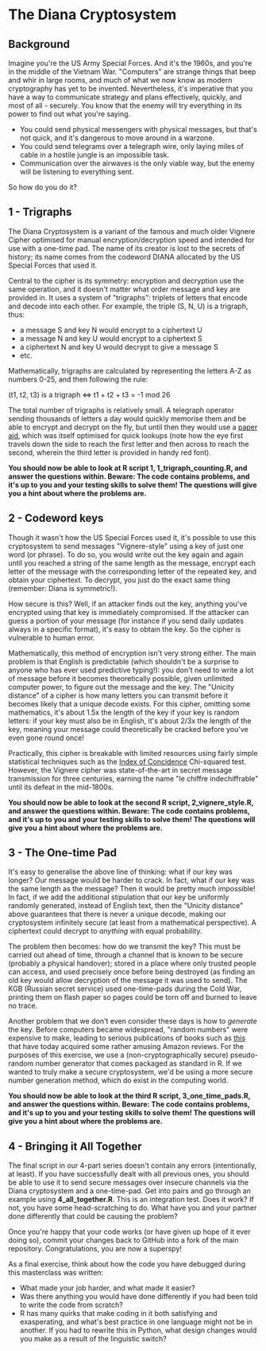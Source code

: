 # The Diana Cryptosystem

## Background

Imagine you're the US Army Special Forces. And it's the 1960s, and you're in the middle of the Vietnam War. "Computers" are strange things that beep and whir in large rooms, and much of what we now know as modern cryptography has yet to be invented. Nevertheless, it's imperative that you have a way to communicate strategy and plans effectively, quickly, and most of all - securely. You know that the enemy will try everything in its power to find out what you're saying.

* You could send physical messengers with physical messages, but that's not quick, and it's dangerous to move around in a warzone.
* You could send telegrams over a telegraph wire, only laying miles of cable in a hostile jungle is an impossible task.
* Communication over the airwaves is the only viable way, but the enemy will be listening to everything sent.

So how do you do it?

## 1 - Trigraphs

The Diana Cryptosystem is a variant of the famous and much older Vignere Cipher optimised for manual encryption/decryption speed and intended for use with a one-time pad. The name of its creator is lost to the secrets of history; its name comes from the codeword DIANA allocated by the US Special Forces that used it.

Central to the cipher is its symmetry: encryption and decryption use the same operation, and it doesn't matter what order message and key are provided in. It uses a system of "trigraphs": triplets of letters that encode and decode into each other. For example, the triple (S, N, U) is a trigraph, thus:
* a message S and key N would encrypt to a ciphertext U
* a message N and key U would encrypt to a ciphertext S
* a ciphertext N and key U would decrypt to give a message S
* etc.

Mathematically, trigraphs are calculated by representing the letters A-Z as numbers 0-25, and then following the rule:

(t1, t2, t3) is a trigraph <=> t1 + t2 + t3 = -1 mod 26

The total number of trigraphs is relatively small. A telegraph operator sending thousands of letters a day would quickly memorise them and be able to encrypt and decrypt on the fly, but until then they would use a [paper aid](https://programmingpraxis.files.wordpress.com/2014/12/3ffa5-trigraph.jpg?w=511&zoom=2), which was itself optimised for quick lookups (note how the eye first travels down the side to reach the first letter and then across to reach the second, wherein the third letter is provided in handy red font).

**You should now be able to look at R script 1, 1_trigraph_counting.R, and answer the questions within. Beware: The code contains problems, and it's up to you and your testing skills to solve them! The questions will give you a hint about where the problems are.**

## 2 - Codeword keys

Though it wasn't how the US Special Forces used it, it's possible to use this cryptosystem to send messages "Vignere-style" using a key of just one word (or phrase). To do so, you would write out the key again and again until you reached a string of the same length as the message, encrypt each letter of the message with the corresponding letter of the repeated key, and obtain your ciphertext. To decrypt, you just do the exact same thing (remember: Diana is symmetric!).

How secure is this? Well, if an attacker finds out the key, anything you've encrypted using that key is immediately compromised. If the attacker can guess a portion of your message (for instance if you send daily updates always in a specific format), it's easy to obtain the key. So the cipher is vulnerable to human error.

Mathematically, this method of encryption isn't very strong either. The main problem is that English is predictable (which shouldn't be a surprise to anyone who has ever used predictive typing!): you don't need to write a lot of message before it becomes theoretically possible, given unlimited computer power, to figure out the message and the key. The "Unicity distance" of a cipher is how many letters you can transmit before it becomes likely that a unique decode exists. For this cipher, omitting some mathematics, it's about 1.5x the length of the key if your key is random letters: if your key must also be in English, it's about 2/3x the length of the key, meaning your message could theoretically be cracked before you've even gone round once!

Practically, this cipher is breakable with limited resources using fairly simple statistical techniques such as the [Index of Concidence](http://practicalcryptography.com/cryptanalysis/stochastic-searching/cryptanalysis-vigenere-cipher/) Chi-squared test. However, the Vignere cipher was state-of-the-art in secret message transmission for three centuries, earning the name "le chiffre indechiffrable" until its defeat in the mid-1800s.

**You should now be able to look at the second R script, 2_vignere_style.R, and answer the questions within. Beware: The code contains problems, and it's up to you and your testing skills to solve them! The questions will give you a hint about where the problems are.**

## 3 - The One-time Pad

It's easy to generalise the above line of thinking: what if our key was longer? Our message would be harder to crack. In fact, what if our key was the same length as the message? Then it would be pretty much impossible! In fact, if we add the additional stipulation that our key be uniformly randomly generated, instead of English text, then the "Unicity distance" above guarantees that there is never a unique decode, making our cryptosystem infinitely secure (at least from a mathematical perspective). A ciphertext could decrypt to *anything* with equal probability.

The problem then becomes: how do we transmit the key? This must be carried out ahead of time, through a channel that is known to be secure (probably a physical handover); stored in a place where only trusted people can access, and used precisely once before being destroyed (as finding an old key would allow decryption of the message it was used to send). The KGB (Russian secret service) used one-time-pads during the Cold War, printing them on flash paper so pages could be torn off and burned to leave no trace.

Another problem that we don't even consider these days is how to *generate* the key. Before computers became widespread, "random numbers" were expensive to make, leading to serious publications of books such as [this](https://www.amazon.co.uk/Million-Random-Digits-Normal-Deviates/dp/0833030477) that have today acquired some rather amusing Amazon reviews. For the purposes of this exercise, we use a (non-cryptographically secure) pseudo-random number generator that comes packaged as standard in R. If we wanted to truly make a secure cryptosystem, we'd be using a more secure number generation method, which do exist in the computing world.

**You should now be able to look at the third R script, 3_one_time_pads.R, and answer the questions within. Beware: The code contains problems, and it's up to you and your testing skills to solve them! The questions will give you a hint about where the problems are.**

## 4 - Bringing it All Together

The final script in our 4-part series doesn't contain any errors (intentionally, at least). If you have successfully dealt with all previous ones, you should be able to use it to send secure messages over insecure channels via the Diana cryptosystem and a one-time-pad. Get into pairs and go through an example using **4_all_together.R**. This is an integration test. Does it work? If not, you have some head-scratching to do. What have you and your partner done differently that could be causing the problem?

Once you're happy that your code works (or have given up hope of it ever doing so), commit your changes back to GitHub into a fork of the main repository. Congratulations, you are now a superspy!

As a final exercise, think about how the code you have debugged during this masterclass was written:
* What made your job harder, and what made it easier?
* Was there anything you would have done differently if you had been told to write the code from scratch?
* R has many quirks that make coding in it both satisfying and exasperating, and what's best practice in one language might not be in another. If you had to rewrite this in Python, what design changes would you make as a result of the linguistic switch?
